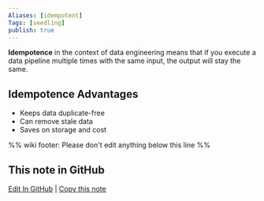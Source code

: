 ```yaml
---
Aliases: [idempotent]
Tags: [seedling]
publish: true
---
```


**Idempotence** in the context of data engineering means that if you execute a data pipeline multiple times with the same input, the output will stay the same.

## Idempotence Advantages

- Keeps data duplicate-free
- Can remove stale data
- Saves on storage and cost

%% wiki footer: Please don't edit anything below this line %%

## This note in GitHub

<span class="git-footer">[Edit In GitHub](https://github.dev/data-engineering-community/data-engineering-wiki/blob/main/Concepts/Idempotence.md "git-hub-edit-note") | [Copy this note](https://raw.githubusercontent.com/data-engineering-community/data-engineering-wiki/main/Concepts/Idempotence.md "git-hub-copy-note") </span>
